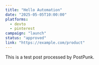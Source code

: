 ```yaml
---
title: "Hello Automation"
date: "2025-05-05T10:00:00"
platforms:
  - devto
  - pinterest
campaign: "launch"
status: "approved"
link: "https://example.com/product"
---
```

This is a test post processed by PostPunk.
